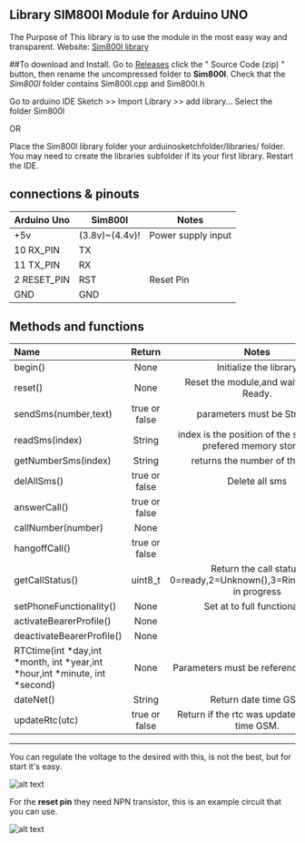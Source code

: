 ## Library SIM800l Module for Arduino UNO
The Purpose of This library is to use the module in the most easy way and transparent.
Website: [Sim800l library](https://cristiansteib.github.io/Sim800l/)

##To download and Install.
Go to [Releases](https://github.com/cristiansteib/Sim800l/releases) click the " Source Code (zip) " button, then rename the uncompressed folder to **Sim800l**. 
  Check that the *Sim800l* folder contains Sim800l.cpp and Sim800l.h

Go to arduino IDE Sketch >> Import Library >> add library... Select the folder Sim800l

OR 

Place the Sim800l library folder your arduinosketchfolder/libraries/ folder. 
You may need to create the libraries subfolder if its your first library. Restart the IDE.


## connections & pinouts
Arduino Uno  |   Sim800l   |    Notes  
-------------|-------------|------------
+5v| (3.8v)~(4.4v)!| Power supply input
10 RX_PIN | TX |  
11 TX_PIN | RX |
2   RESET_PIN | RST| Reset Pin
GND | GND | 


## Methods and functions

Name|Return|Notes
:-------|:-------:|:-----------------------------------------------:|
begin()|None|Initialize the library
reset()|None|Reset the module,and wait to Sms Ready.
sendSms(number,text)|true or false|parameters must be Strings.
readSms(index)|String|index is the position of the sms in the prefered memory storage
getNumberSms(index)|String|returns the number of the sms.
delAllSms()|true or false|Delete all sms
answerCall()|true or false|
callNumber(number)|None|
hangoffCall()|true or false|
getCallStatus()|uint8_t|Return the call status, 0=ready,2=Unknown(),3=Ringing,4=Call in progress
setPhoneFunctionality()|None|Set at to full functionality 
activateBearerProfile()|None|
deactivateBearerProfile()|None|
RTCtime(int *day,int *month, int *year,int *hour,int *minute, int *second)|None| Parameters must be reference ex: &day
dateNet()|String|Return date time GSM
updateRtc(utc)|true or false|Return if the rtc was update with date time GSM. 
____________________________________________________________________________________

You can regulate the voltage to the desired with this, is not the best,
but for start it's easy.

![alt text](https://github.com/cristiansteib/Sim800l/blob/master/images/power_supply.png "LM317")



For the **reset pin** they need NPN transistor, this is an example circuit that you can use.

![alt text](https://github.com/cristiansteib/Sim800l/blob/master/images/RESET.png "reset_circuit")

